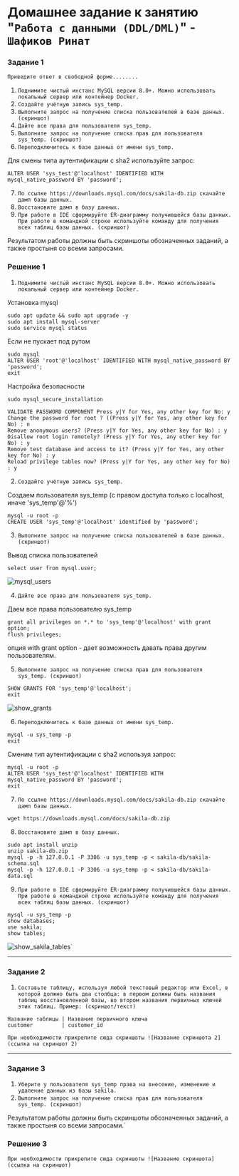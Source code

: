 # Домашнее задание к занятию "`Работа с данными (DDL/DML)`" - `Шафиков Ринат`

### Задание 1

`Приведите ответ в свободной форме........`

1. `Поднимите чистый инстанс MySQL версии 8.0+. Можно использовать локальный сервер или контейнер Docker.`
2. `Создайте учётную запись sys_temp.`
3. `Выполните запрос на получение списка пользователей в базе данных. (скриншот)`
4. `Дайте все права для пользователя sys_temp.`
5. `Выполните запрос на получение списка прав для пользователя sys_temp. (скриншот)`
6. `Переподключитесь к базе данных от имени sys_temp.`
   
Для смены типа аутентификации с sha2 используйте запрос:

```
ALTER USER 'sys_test'@'localhost' IDENTIFIED WITH mysql_native_password BY 'password';
```

7. `По ссылке https://downloads.mysql.com/docs/sakila-db.zip скачайте дамп базы данных.`
8. `Восстановите дамп в базу данных.`
9. `При работе в IDE сформируйте ER-диаграмму получившейся базы данных. При работе в командной строке используйте команду для получения всех таблиц базы данных. (скриншот)`

Результатом работы должны быть скриншоты обозначенных заданий, а также простыня со всеми запросами.

### Решение 1

1. `Поднимите чистый инстанс MySQL версии 8.0+. Можно использовать локальный сервер или контейнер Docker.`

Установка mysql
```
sudo apt update && sudo apt upgrade -y
sudo apt install mysql-server
sudo service mysql status
```
Если не пускает под рутом
```
sudo mysql
ALTER USER 'root'@'localhost' IDENTIFIED WITH mysql_native_password BY 'password';
exit
```

Настройка безопасности

```
sudo mysql_secure_installation
```
```
VALIDATE PASSWORD COMPONENT Press y|Y for Yes, any other key for No: y
Change the password for root ? ((Press y|Y for Yes, any other key for No) : n
Remove anonymous users? (Press y|Y for Yes, any other key for No) : y
Disallow root login remotely? (Press y|Y for Yes, any other key for No) : y
Remove test database and access to it? (Press y|Y for Yes, any other key for No) : y
Reload privilege tables now? (Press y|Y for Yes, any other key for No) : y
```

2. `Создайте учётную запись sys_temp.`

Создаем пользователя sys_temp (с правом доступа только с localhost, иначе 'sys_temp'@'%')

```
mysql -u root -p
CREATE USER 'sys_temp'@'localhost' identified by 'password';
```

3. `Выполните запрос на получение списка пользователей в базе данных. (скриншот)`

Вывод списка пользователей

```
select user from mysql.user;
```

![mysql_users](img/mysql_users.png)

4. `Дайте все права для пользователя sys_temp.`

Даем все права пользователю sys_temp

```
grant all privileges on *.* to 'sys_temp'@'localhost' with grant option;
flush privileges;
```
опция with grant option - дает возможность давать права другим пользователям.


5. `Выполните запрос на получение списка прав для пользователя sys_temp. (скриншот)`

```
SHOW GRANTS FOR 'sys_temp'@'localhost';
exit
```

![show_grants](img/show_grants.png)

6. `Переподключитесь к базе данных от имени sys_temp.`

```
mysql -u sys_temp -p
exit
```
Сменим тип аутентификации с sha2 используя запрос:

```
mysql -u root -p
ALTER USER 'sys_test'@'localhost' IDENTIFIED WITH mysql_native_password BY 'password';
exit
```

7. `По ссылке https://downloads.mysql.com/docs/sakila-db.zip скачайте дамп базы данных.`

```
wget https://downloads.mysql.com/docs/sakila-db.zip
```
8. `Восстановите дамп в базу данных.`

```
sudo apt install unzip
unzip sakila-db.zip
mysql -p -h 127.0.0.1 -P 3306 -u sys_temp -p < sakila-db/sakila-schema.sql
mysql -p -h 127.0.0.1 -P 3306 -u sys_temp -p < sakila-db/sakila-data.sql
```

9. `При работе в IDE сформируйте ER-диаграмму получившейся базы данных. При работе в командной строке используйте команду для получения всех таблиц базы данных. (скриншот)`

```
mysql -u sys_temp -p
show databases;
use sakila;
show tables;
```

![show_sakila_tables](img/show_sakila_tables.png)`

---

### Задание 2

1. `Составьте таблицу, используя любой текстовый редактор или Excel, в которой должно быть два столбца: в первом должны быть названия таблиц восстановленной базы, во втором названия первичных ключей этих таблиц. Пример: (скриншот/текст)`

```
Название таблицы | Название первичного ключа
customer         | customer_id
```



`При необходимости прикрепитe сюда скриншоты
![Название скриншота 2](ссылка на скриншот 2)`


---

### Задание 3

1. `Уберите у пользователя sys_temp права на внесение, изменение и удаление данных из базы sakila.`
2. `Выполните запрос на получение списка прав для пользователя sys_temp. (скриншот)`

Результатом работы должны быть скриншоты обозначенных заданий, а также простыня со всеми запросами.`

### Решение 3



`При необходимости прикрепитe сюда скриншоты
![Название скриншота](ссылка на скриншот)`
